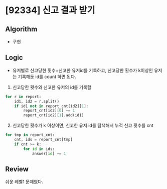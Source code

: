 # [92334] 신고 결과 받기
## Algorithm
- 구현
## Logic
- 유저별로 신고당한 횟수+신고한 유저id를 기록하고, 신고당한 횟수가 k이상인 유저는 기록해둔 id를 count 하면 된다.
1. 신고당한 횟수와 신고한 유저의 id를 기록함
```python
for r in report:
    id1, id2 = r.split()
    if id1 not in report_cnt[id2][1]:
        report_cnt[id2][0] += 1
        report_cnt[id2][1].add(id1)
```
2. 신고당한 횟수가 k 이상이면, 신고한 유저 id를 탐색해서 누적 신고 횟수를 cnt
```python
for tmp in report_cnt:
    cnt, ids = report_cnt[tmp]
    if cnt >= k:
        for id in ids:
            answer[id] += 1
```

## Review
쉬운 레벨1 문제였다.